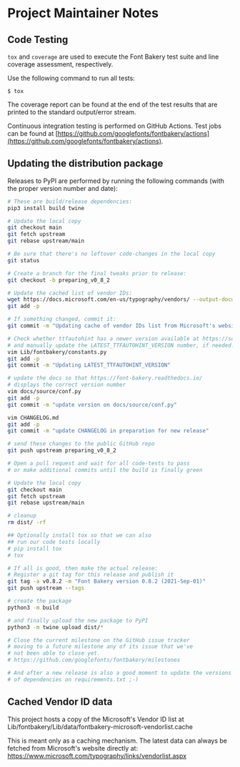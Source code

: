 # Project Maintainer Notes

## Code Testing

`tox` and `coverage` are used to execute the Font Bakery test suite and line coverage assessment, respectively.  

Use the following command to run all tests:

```
$ tox
```

The coverage report can be found at the end of the test results that are printed to the standard output/error stream.

Continuous integration testing is performed on GitHub Actions. Test jobs can be found at [https://github.com/googlefonts/fontbakery/actions](https://github.com/googlefonts/fontbakery/actions).

## Updating the distribution package

Releases to PyPI are performed by running the following commands (with the proper version number and date):

```sh
# These are build/release dependencies:
pip3 install build twine

# Update the local copy
git checkout main
git fetch upstream
git rebase upstream/main

# Be sure that there's no leftover code-changes in the local copy
git status

# Create a branch for the final tweaks prior to release:
git checkout -b preparing_v0_8_2

# Update the cached list of vendor IDs:
wget https://docs.microsoft.com/en-us/typography/vendors/ --output-document=Lib/fontbakery/data/fontbakery-microsoft-vendorlist.cache
git add -p

# If something changed, commit it:
git commit -m "Updating cache of vendor IDs list from Microsoft's website"

# Check whether ttfautohint has a newer version available at https://sourceforge.net/projects/freetype/files/ttfautohint/
# and manually update the LATEST_TTFAUTOHINT_VERSION number, if needed:
vim Lib/fontbakery/constants.py
git add -p
git commit -m "Updating LATEST_TTFAUTOHINT_VERSION"

# update the docs so that https://font-bakery.readthedocs.io/
# displays the correct version number
vim docs/source/conf.py
git add -p
git commit -m "update version on docs/source/conf.py"

vim CHANGELOG.md
git add -p
git commit -m "update CHANGELOG in preparation for new release"

# send these changes to the public GitHub repo
git push upstream preparing_v0_8_2

# Open a pull request and wait for all code-tests to pass
# or make additional commits until the build is finally green

# Update the local copy
git checkout main
git fetch upstream
git rebase upstream/main

# cleanup
rm dist/ -rf

## Optionally install tox so that we can also
## run our code tests locally
# pip install tox
# tox

# If all is good, then make the actual release:
# Register a git tag for this release and publish it
git tag -a v0.8.2 -m "Font Bakery version 0.8.2 (2021-Sep-01)"
git push upstream --tags

# create the package
python3 -m build

# and finally upload the new package to PyPI
python3 -m twine upload dist/*

# Close the current milestone on the GitHub issue tracker
# moving to a future milestone any of its issue that we've
# not been able to close yet.
# https://github.com/googlefonts/fontbakery/milestones

# And after a new release is also a good moment to update the versions
# of dependencies on requirements.txt ;-)
```

## Cached Vendor ID data

This project hosts a copy of the Microsoft's Vendor ID list at Lib/fontbakery/Lib/data/fontbakery-microsoft-vendorlist.cache

This is meant only as a caching mechanism. The latest data can always be fetched from Microsoft's website directly at: <https://www.microsoft.com/typography/links/vendorlist.aspx>
